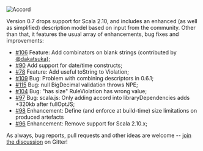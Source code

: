 ![Accord](https://raw.githubusercontent.com/wix/accord/master/assets/accord-logo-light.png?raw=1)

Version 0.7 drops support for Scala 2.10, and includes an enhanced (as well as simplified) description model based on input from the community. Other than that, it features the usual array of enhancements, bug fixes and improvements:

* [#106](https://github.com/wix/accord/pull/106) Feature: Add combinators on blank strings (contributed by [@dakatsuka](https://github.com/dakatsuka));
* [#90](https://github.com/wix/accord/issues/90) Add support for date/time constructs;
* [#78](https://github.com/wix/accord/issues/78) Feature: Add useful toString to Violation;
* [#109](https://github.com/wix/accord/issues/109) Bug: Problem with combining descriptors in 0.6.1;
* [#115](https://github.com/wix/accord/issues/115) Bug: null BigDecimal validation throws NPE;
* [#104](https://github.com/wix/accord/issues/104) Bug: "has size" RuleViolation has wrong value;
* [#97](https://github.com/wix/accord/issues/97) Bug: scala.js: Only adding accord into libraryDependencies adds +320kb after fullOptJS;
* [#98](https://github.com/wix/accord/issues/98) Enhancement: Define (and enforce at build-time) size limitations on produced artefacts
* [#96](https://github.com/wix/accord/issues/96) Enhancement: Remove support for Scala 2.10.x;

As always, bug reports, pull requests and other ideas are welcome -- [join the discussion](https://gitter.im/wix/accord?utm_source=share-link&utm_medium=link&utm_campaign=share-link) on Gitter!

